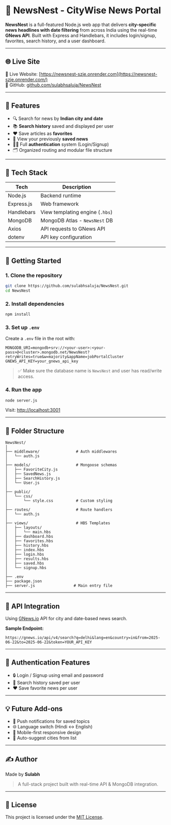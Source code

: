 # 📰 NewsNest - CityWise News Portal

**NewsNest** is a full-featured Node.js web app that delivers **city-specific news headlines with date filtering** from across India using the real-time **GNews API**. Built with Express and Handlebars, it includes login/signup, favorites, search history, and a user dashboard.

---

## 🌐 Live Site

🚀 Live Website: [https://newsnest-szje.onrender.com](https://newsnest-szje.onrender.com/)  
🔗 GitHub: [github.com/sulabhsaluja/NewsNest](https://github.com/sulabhsaluja/NewsNest)

---

## 📌 Features

* 🔍 Search for news by **Indian city and date**
* 📚 **Search history** saved and displayed per user
* ❤️ Save articles as **favorites**
* 🧾 View your previously **saved news**
* 🧑‍💻 Full **authentication** system (Login/Signup)
* 🗂️ Organized routing and modular file structure

---

## 🧱 Tech Stack

| Tech       | Description                     |
| ---------- | ------------------------------- |
| Node.js    | Backend runtime                 |
| Express.js | Web framework                   |
| Handlebars | View templating engine (`.hbs`) |
| MongoDB    | MongoDB Atlas - `NewsNest` DB   |
| Axios      | API requests to GNews API       |
| dotenv     | API key configuration           |

---

## 🚀 Getting Started

### 1. Clone the repository

```bash
git clone https://github.com/sulabhsaluja/NewsNest.git
cd NewsNest
````

### 2. Install dependencies

```bash
npm install
```

### 3. Set up `.env`

Create a `.env` file in the root with:

```env
MONGODB_URI=mongodb+srv://<your-user>:<your-pass>@<cluster>.mongodb.net/NewsNest?retryWrites=true&w=majority&appName=jobPortalCluster
GNEWS_API_KEY=your_gnews_api_key
```

> ✅ Make sure the database name is `NewsNest` and user has read/write access.

### 4. Run the app

```bash
node server.js
```

Visit: [http://localhost:3001](http://localhost:3001)

---

## 📁 Folder Structure

```
NewsNest/
│
├── middleware/                # Auth middlewares
│   └── auth.js
│
├── models/                    # Mongoose schemas
│   ├── FavoriteCity.js
│   ├── SavedNews.js
│   ├── SearchHistory.js
│   └── User.js
│
├── public/
│   └── css/
│       └── style.css          # Custom styling
│
├── routes/                    # Route handlers
│   └── auth.js
│
├── views/                     # HBS Templates
│   ├── layouts/
│   │   └── main.hbs
│   ├── dashboard.hbs
│   ├── favorites.hbs
│   ├── history.hbs
│   ├── index.hbs
│   ├── login.hbs
│   ├── results.hbs
│   ├── saved.hbs
│   └── signup.hbs
│
├── .env
├── package.json
├── server.js                 # Main entry file
```

---

## 📡 API Integration

Using [GNews.io](https://gnews.io/) API for city and date-based news search.

**Sample Endpoint:**

```url
https://gnews.io/api/v4/search?q=delhi&lang=en&country=in&from=2025-06-22&to=2025-06-22&token=YOUR_API_KEY
```

---

## 🔐 Authentication Features

* 🔒 Login / Signup using email and password
* 🧠 Search history saved per user
* ❤️ Save favorite news per user

---

## 💡 Future Add-ons

* 🔔 Push notifications for saved topics
* 🌐 Language switch (Hindi ↔ English)
* 📱 Mobile-first responsive design
* 🔎 Auto-suggest cities from list

---

## ✍️ Author

Made by **Sulabh**

> A full-stack project built with real-time API & MongoDB integration.

---

## 📜 License

This project is licensed under the [MIT License](LICENSE).
